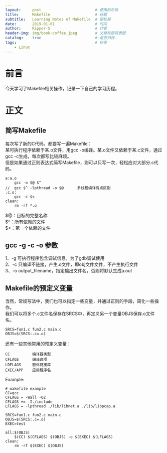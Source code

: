 ```yaml
---
layout:		post						# 使用的布局
title:		Makefile					# 标题
subtitle:	Learning Notes of Makefile	# 副标题
date:		2019-01-01					# 时间
author:		Ripper-S					# 作者
header-img:	img/book-coffee.jpeg		# 文章标题背景图
catalog:	true						# 是否归档
tags:									# 标签
    - Linux
---
```



#	前言
今天学习了Makefile相关操作，记录一下自己的学习历程。<br>

#	正文


##	简写Makefile
每次写了新的C代码，都要写一遍Makefile： <br>
某可执行程序依赖于某.o文件，用gcc -o编译。某.o文件又依赖于某.c文件，通过gcc -c生成，每次都写比较麻烦。 <br>
但是如果通过正则表达式简写Makefile，则可以只写一次，轻松应对大部分.c代码。<br>

```
a:a.o
	gcc -o $@ $^
//	gcc $^ -lpthread -o $@		多线程编译有点区别
.c.o:
	gcc -c $<
clean:
	rm -rf *.o
```
$@：目标的完整名称<br>
$^：所有依赖的文件<br>
$<：第一个依赖的文件<br>


##	gcc -g -c -o 参数
1、-g 可执行程序包含调试信息，为了gdb调试使用<br>
2、-c 只编译不链接，产生.o文件，即obj文件文件，不产生执行文件<br>
3、-o output_filename，指定输出文件名，否则将默认生成a.out<br>


##	Makefile的预定义变量
当然，常规写法中，我们也可以指定一些变量，并通过正则的手段，简化一些操作。<br>
我们可以将多个.c文件名保存在SRCS中，再定义另一个变量OBJS保存.o文件名。
```
SRCS=fun1.c fun2.c main.c
OBJS=$(SRCS:.c=.o)
```
还有一些其他常用的预定义变量：
```
CC			编译器类型
CFLAGS		编译选项
LDFLAGS		额外链接库
EXEC/APP	应用程序名
```

Example:
```
# makefile example
CC=gcc
CFLAGS = -Wall -O2
CFLAGS += -I./include
LFLAGS = -lpthread ./lib/libnet.a ./lib/libpcap.a

SRCS=fun1.c fun2.c main.c
OBJS=$(SRCS:.c=.o)
EXEC=test

all:$(OBJS)
	$(CC) $(CFLAGS) $(OBJS) -o $(EXEC) $(LFLAGS)
clean:
	rm -rf $(EXEC) $(OBJS)
```
